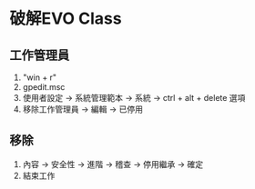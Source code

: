 # 破解EVO Class

## 工作管理員
1. "win + r"
2. gpedit.msc
3. 使用者設定 -> 系統管理範本 -> 系統 -> ctrl + alt + delete 選項
4. 移除工作管理員 -> 編輯 -> 已停用
## 移除
1. 內容 -> 安全性 -> 進階 -> 稽查 -> 停用繼承 -> 確定
2. 結束工作
